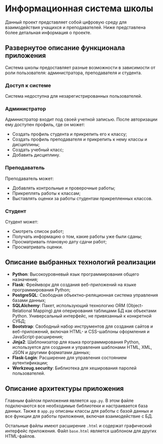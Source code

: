 # Информационная система школы

Данный проект представляет собой цифровую среду для взаимодействия учащихся и преподавателей. Ниже представлена более
детальная информация о проекте.

## Развернутое описание функционала приложения

Система школы предоставляет разные возможности в зависимости от роли пользователя: администратора, преподавателя и студента.

### Доступ к системе

Система недоступна для незарегистрированных пользователей.

### Администратор

Администратор входит под своей учетной записью. После авторизации ему доступен профиль, где он может:

- Создать профиль студента и прикрепить его к классу;
- Создать профиль преподавателя и прикрепить к нему классы и дисциплины;
- Создать учебный класс;
- Добавить дисциплину.

### Преподаватель

Преподаватель может:

- Добавлять контрольные и проверочные работы;
- Прикреплять работы к классам;
- Выставлять оценки за работы студентам прикрепленных классов.

### Студент

Студент может:

- Смотреть список работ;
- Получать информацию о том, какие работы уже были сданы;
- Просматривать плановую дату сдачи работ;
- Просматривать оценки.

## Описание выбранных технологий реализации

- **Python**: Высокоуровневый язык программирования общего назначения;
- **Flask**: Фреймворк для создания веб-приложений на языке программирования Python;
- **PostgreSQL**: Свободная объектно-реляционная система управления базами данных;
- **SQLAlchemy**: Пакет, использующий технологию ORM (Object-Relational Mapping) для оперирования таблицами БД как
  объектами Python. Универсальный интерфейс, не привязанный к конкретной СУБД;
- **Bootstrap**: Свободный набор инструментов для создания сайтов и веб-приложений, включая HTML- и CSS-шаблоны
  оформления и JavaScript-расширения;
- **Jinja2**: Шаблонизатор для языка программирования Python, используется для создания и управления шаблонами HTML,
  XML, JSON и другими форматами данных;
- **Flask-Login**: Расширение для управления состоянием аутентификации;
- **Werkzeug.security**: Библиотека для хеширования паролей пользователей.

## Описание архитектуры приложения

Главным файлом приложения является `app.py`. В этом файле подключаются все необходимые библиотеки и настраивается база
данных. Также в `app.py` описаны классы для работы с базой данных и все функции для работы приложения, включая
взаимодействие с БД.

Остальные файлы имеют расширение `.html` и содержат графический интерфейс приложения. Файл `base.html` является шаблоном
для других HTML-файлов.
